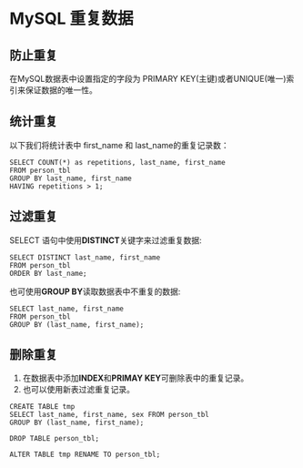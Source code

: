 # MySQL 重复数据
## 防止重复
在MySQL数据表中设置指定的字段为 PRIMARY KEY(主键)或者UNIQUE(唯一)索引来保证数据的唯一性。

## 统计重复
以下我们将统计表中 first_name 和 last_name的重复记录数：
```
SELECT COUNT(*) as repetitions, last_name, first_name
FROM person_tbl
GROUP BY last_name, first_name
HAVING repetitions > 1;
```

## 过滤重复
SELECT 语句中使用**DISTINCT**关键字来过滤重复数据:
```
SELECT DISTINCT last_name, first_name
FROM person_tbl
ORDER BY last_name;
```
也可使用**GROUP BY**读取数据表中不重复的数据:
```
SELECT last_name, first_name
FROM person_tbl
GROUP BY (last_name, first_name);
```

## 删除重复
1. 在数据表中添加**INDEX**和**PRIMAY KEY**可删除表中的重复记录。
2. 也可以使用新表过滤重复记录。
```
CREATE TABLE tmp 
SELECT last_name, first_name, sex FROM person_tbl 
GROUP BY (last_name, first_name);

DROP TABLE person_tbl;

ALTER TABLE tmp RENAME TO person_tbl;
```